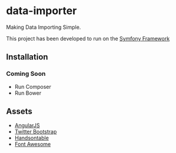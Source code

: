 # data-importer
Making Data Importing Simple.

This project has been developed to run on the [Symfony Framework](http://symfony.com/what-is-symfony)

## Installation

### Coming Soon

- Run Composer
- Run Bower

## Assets

* [AngularJS](https://angularjs.org/)
* [Twitter Bootstrap](http://getbootstrap.com/)
* [Handsontable](https://handsontable.com/)
* [Font Awesome](http://fontawesome.io/)
